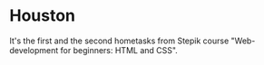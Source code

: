 # Houston
It's the first and the second hometasks from Stepik course "Web-development for beginners: HTML and CSS".
